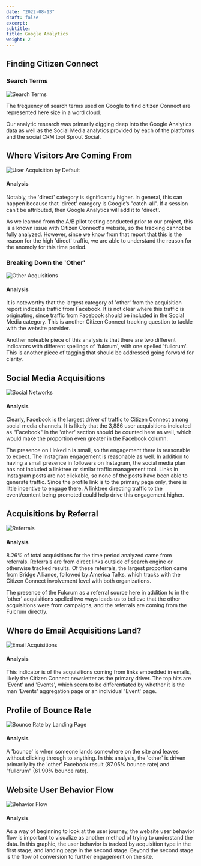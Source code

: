```yaml
---
date: "2022-08-13"
draft: false
excerpt: 
subtitle: 
title: Google Analytics
weight: 2
---
```


## Finding Citizen Connect

### Search Terms

![Search Terms](search-terms.png)

The frequency of search terms used on Google to find citizen Connect are represented here size in a word cloud.

Our analytic research was primarily digging deep into the Google Analytics data as well as the Social Media analytics provided by each of the platforms and the social CRM tool Sprout Social.

## Where Visitors Are Coming From

![User Acquisition by Default](user-acq-by-default.jpg)

#### Analysis

Notably, the 'direct' category is significantly higher.
In general, this can happen because that 'direct' category is Google’s "catch-all". If a session can’t be attributed, then Google Analytics will add it to 'direct'.

As we learned from the A/B pilot testing conducted prior to our project, this is a known issue with Citizen Connect's website, so the tracking cannot be fully analyzed. However, since we know from that report that this is the reason for the high 'direct' traffic, we are able to understand the reason for the anomoly for this time period.

### Breaking Down the 'Other'

![Other Acquisitions](other-acq.jpg)

#### Analysis

It is noteworthy that the largest category of 'other' from the acquisition report indicates traffic from Facebook. It is not clear where this traffic is originating, since traffic from Facebook should be included in the Social Media category. This is another Citizen Connect tracking question to tackle with the website provider.

Another noteable piece of this analysis is that there are two different indicators with different spellings of 'fulcrum', with one spelled 'fullcrum'. This is another piece of tagging that should be addressed going forward for clarity.

## Social Media Acquisitions

![Social Networks](social-network-acq.jpg)

#### Analysis

Clearly, Facebook is the largest driver of traffic to Citizen Connect among social media channels. It is likely that the 3,886 user acquisitions indicated as "Facebook" in the 'other' section should be counted here as well, which would make the proportion even greater in the Facebook column.

The presence on LinkedIn is small, so the engagement there is reasonable to expect. The Instagram engagement is reasonable as well. In addition to having a small presence in followers on Instagram, the social media plan has not included a linktree or similar traffic management tool. Links in Instagram posts are not clickable, so none of the posts have been able to generate traffic. Since the profile link is to the primary page only, there is little incentive to engage there. A linktree directing traffic to the event/content being promoted could help drive this engagement higher.

## Acquisitions by Referral

![Referrals](referrals-acq.jpg)

#### Analysis

8.26% of total acquisitions for the time period analyzed came from referrals. Referrals are from direct links outside of search engine or otherwise tracked results. Of these referrals, the largest proportion came from Bridge Alliance, followed by America Talks, which tracks with the Citizen Connect involvement level with both organizations.

The presence of the Fulcrum as a referral source here in addition to in the 'other' acquisitions spelled two ways leads us to believe that the other acquisitions were from campaigns, and the referrals are coming from the Fulcrum directly.

## Where do Email Acquisitions Land?

![Email Acquisitions](email-acq-landing.jpg)

#### Analysis

This indicator is of the acquisitions coming from links embedded in emails, likely the Citizen Connect newsletter as the primary driver. The top hits are 'Event' and 'Events', which seem to be differentiated by whether it is the man 'Events' aggregation page or an individual 'Event' page.

## Profile of Bounce Rate

![Bounce Rate by Landing Page](bounce-default.jpg)

#### Analysis

A 'bounce' is when someone lands somewhere on the site and leaves without clicking through to  anything. In this analysis, the 'other' is driven primarily by the 'other' Facebook result (87.05% bounce rate) and "fullcrum" (61.90% bounce rate).

## Website User Behavior Flow

![Behavior Flow](behavior-flow.png)

#### Analysis

As a way of beginning to look at the user journey, the website user behavior flow is important to visualize as another method of trying to understand the data. In this graphic, the user behavior is tracked by acquisition type in the first stage, and landing page in the second stage. Beyond the second stage is the flow of conversion to further engagement on the site.




